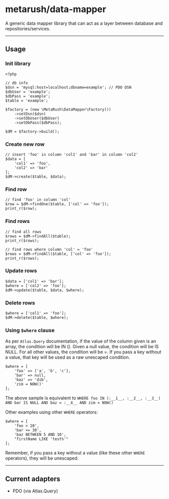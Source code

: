 # metarush/data-mapper

A generic data mapper library that can act as a layer between database and repositories/services.

---

## Usage

### Init library

    <?php

    // db info
    $dsn = 'mysql:host=localhost;dbname=example'; // PDO DSN
	$dbUser = 'example';
	$dbPass = 'example';
    $table = 'example';

    $factory = (new \MetaRush\DataMapper\Factory())
        ->setDsn($dsn)
        ->setDbUser($dbUser)
        ->setDbPass($dbPass);

    $dM = $factory->build();

### Create new row

    // insert 'foo' in column 'col1' and 'bar' in column 'col2'
    $data = [
        'col1' => 'foo',
        'col2' => 'bar'
    ];
    $dM->create($table, $data);

### Find row

    // find 'foo' in column 'col'
    $row = $dM->findOne($table, ['col' => 'foo']);
    print_r($row);

### Find rows

    // find all rows
    $rows = $dM->findAll($table);
    print_r($rows);

    // find rows where column 'col' = 'foo'
    $rows = $dM->findAll($table, ['col' => 'foo']);
    print_r($rows);

### Update rows

    $data = ['col1' => 'bar'];
    $where = ['col2' => 'foo'];
    $dM->update($table, $data, $where);

### Delete rows

    $where = ['col1' => 'foo'];
    $dM->delete($table, $where);

### Using `$where` clause

As per `Atlas.Query` documentation, if the value of the column given is an array, the condition will be IN (). Given a null value, the condition will be IS NULL. For all other values, the condition will be =. If you pass a key without a value, that key will be used as a raw unescaped condition.

    $where = [
        'foo' => ['a', 'b', 'c'],
        'bar' => null,
        'baz' => 'dib',
        'zim = NOW()'
    ];

The above sample is equivalent to
`WHERE foo IN (:__1__, :__2__, :__3__) AND bar IS NULL AND baz = :__4__ AND zim = NOW()`

Other examples using other `WHERE` operators:

    $where = [
        'foo > 20',
        'bar <= 30',
        'baz BETWEEN 5 AND 10',
        "firstName LIKE 'test%'"
    ];

Remember, if you pass a key without a value (like these other `WHERE` operators), they will be unescaped.

---

## Current adapters

- PDO (via Atlas.Query)